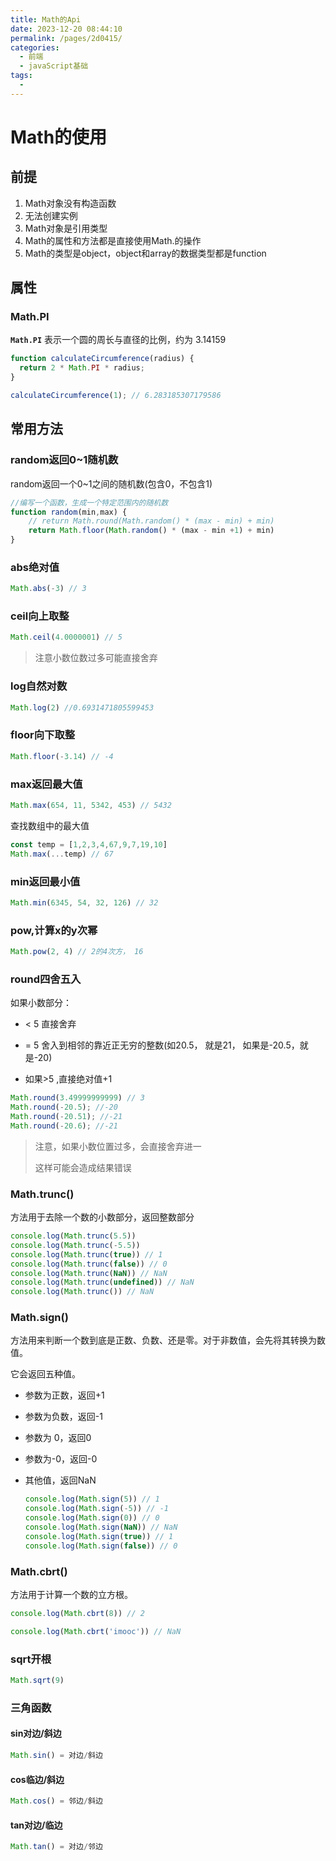 ```yaml
---
title: Math的Api
date: 2023-12-20 08:44:10
permalink: /pages/2d0415/
categories:
  - 前端
  - javaScript基础
tags:
  - 
---
```

# Math的使用

## 前提

1. Math对象没有构造函数
2. 无法创建实例
3. Math对象是引用类型
4. Math的属性和方法都是直接使用Math.的操作
5. Math的类型是object，object和array的数据类型都是function

## 属性

### Math.PI

**`Math.PI`** 表示一个圆的周长与直径的比例，约为 3.14159

```js
function calculateCircumference(radius) {
  return 2 * Math.PI * radius;
}

calculateCircumference(1); // 6.283185307179586
```

## 常用方法

### random返回0~1随机数

random返回一个0~1之间的随机数(包含0，不包含1)

``` js
//编写一个函数，生成一个特定范围内的随机数
function random(min,max) {
    // return Math.round(Math.random() * (max - min) + min)
    return Math.floor(Math.random() * (max - min +1) + min)
}
```

### abs绝对值

```js
Math.abs(-3) // 3
```

### ceil向上取整

```js
Math.ceil(4.0000001) // 5
```

> 注意小数位数过多可能直接舍弃

### log自然对数

```js
Math.log(2) //0.6931471805599453
```

### floor向下取整

```js
Math.floor(-3.14) // -4
```

### max返回最大值

```js
Math.max(654, 11, 5342, 453) // 5432
```

查找数组中的最大值

```js
const temp = [1,2,3,4,67,9,7,19,10]
Math.max(...temp) // 67
```

### min返回最小值

```js
Math.min(6345, 54, 32, 126) // 32
```

### pow,计算x的y次幂

```js
Math.pow(2, 4) // 2的4次方， 16
```

### round四舍五入

如果小数部分：

- < 5 直接舍弃
-  = 5 舍入到相邻的靠近正无穷的整数(如20.5， 就是21， 如果是-20.5，就是-20)

- 如果>5 ,直接绝对值+1

```js
Math.round(3.49999999999) // 3
Math.round(-20.5); //-20
Math.round(-20.51); //-21
Math.round(-20.6); //-21
```

> 注意，如果小数位置过多，会直接舍弃进一
>
> 这样可能会造成结果错误

### Math.trunc()

方法用于去除一个数的小数部分，返回整数部分

```js
console.log(Math.trunc(5.5))
console.log(Math.trunc(-5.5))
console.log(Math.trunc(true)) // 1
console.log(Math.trunc(false)) // 0
console.log(Math.trunc(NaN)) // NaN
console.log(Math.trunc(undefined)) // NaN
console.log(Math.trunc()) // NaN
```

### Math.sign()

方法用来判断一个数到底是正数、负数、还是零。对于非数值，会先将其转换为数值。

它会返回五种值。

- 参数为正数，返回+1

- 参数为负数，返回-1

- 参数为 0，返回0

- 参数为-0，返回-0

- 其他值，返回NaN

  ```js
  console.log(Math.sign(5)) // 1
  console.log(Math.sign(-5)) // -1
  console.log(Math.sign(0)) // 0
  console.log(Math.sign(NaN)) // NaN
  console.log(Math.sign(true)) // 1
  console.log(Math.sign(false)) // 0
  ```

### Math.cbrt()

方法用于计算一个数的立方根。

```js
console.log(Math.cbrt(8)) // 2

console.log(Math.cbrt('imooc')) // NaN
```

### sqrt开根

```js
Math.sqrt(9)
```

### 三角函数

#### sin对边/斜边

```js
Math.sin() = 对边/斜边
```

#### cos临边/斜边

```js
Math.cos() = 邻边/斜边
```

#### tan对边/临边

```js
Math.tan() = 对边/邻边
```
